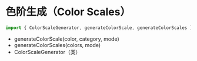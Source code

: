 # 色阶生成（Color Scales）

```ts
import { ColorScaleGenerator, generateColorScale, generateColorScales } from '@ldesign/color'
```

- generateColorScale(color, category, mode)
- generateColorScales(colors, mode)
- ColorScaleGenerator（类）

